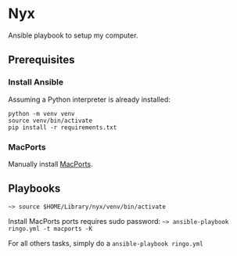 # Nyx

Ansible playbook to setup my computer.

## Prerequisites

### Install Ansible

Assuming a Python interpreter is already installed:

```
python -m venv venv
source venv/bin/activate
pip install -r requirements.txt  
```

### MacPorts

Manually install [MacPorts](https://www.macports.org/install.php).

## Playbooks

```
~> source $HOME/Library/nyx/venv/bin/activate
```

Install MacPorts ports requires sudo password: ```~> ansible-playbook ringo.yml -t macports -K```

For all others tasks, simply do a ```ansible-playbook ringo.yml```
